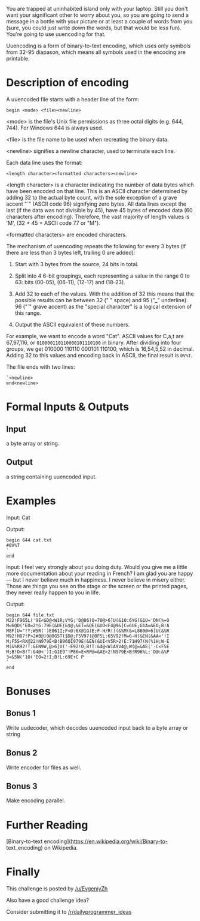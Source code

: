 You are trapped at uninhabited island only with your laptop. Still you don't
want your significant other to worry about you, so you are going to send a
message in a bottle with your picture or at least a couple of words from you
(sure, you could just write down the words, but that would be less fun).
You're going to use uuencoding for that.

Uuencoding is a form of binary-to-text encoding, which uses only symbols from
32-95 diapason, which means all symbols used in the encoding are printable.

# Description of encoding

A uuencoded file starts with a header line of the form:

    
    
    begin <mode> <file><newline>
    

&lt;mode&gt; is the file's Unix file permissions as three octal digits (e.g.
644, 744). For Windows 644 is always used.

&lt;file&gt; is the file name to be used when recreating the binary data.

&lt;newline&gt; signifies a newline character, used to terminate each line.

Each data line uses the format:

    
    
    <length character><formatted characters><newline>
    

&lt;length character&gt; is a character indicating the number of data bytes
which have been encoded on that line. This is an ASCII character determined by
adding 32 to the actual byte count, with the sole exception of a grave accent
"`" (ASCII code 96) signifying zero bytes. All data lines except the last (if
the data was not divisible by 45), have 45 bytes of encoded data (60
characters after encoding). Therefore, the vast majority of length values is
'M', (32 + 45 = ASCII code 77 or "M").

&lt;formatted characters&gt; are encoded characters.

The mechanism of uuencoding repeats the following for every 3 bytes (if there
are less than 3 bytes left, trailing 0 are added):

  1. Start with 3 bytes from the source, 24 bits in total.

  2. Split into 4 6-bit groupings, each representing a value in the range 0 to 63: bits (00-05), (06-11), (12-17) and (18-23).

  3. Add 32 to each of the values. With the addition of 32 this means that the possible results can be between 32 (" " space) and 95 ("_" underline). 96 ("`" grave accent) as the "special character" is a logical extension of this range.

  4. Output the ASCII equivalent of these numbers.

For example, we want to encode a word "Cat". ASCII values for C,a,t are
67,97,116, or `010000110110000101110100` in binary. After dividing into four
groups, we get 010000 110110 000101 110100, which is 16,54,5,52 in decimal.
Adding 32 to this values and encoding back in ASCII, the final result is
`0V%T`.

The file ends with two lines:

    
    
    `<newline>
    end<newline>
    

# Formal Inputs &amp; Outputs

## Input

a byte array or string.

## Output

a string containing uuencoded input.

# Examples

Input: Cat

Output:

    
    
    begin 644 cat.txt
    #0V%T
    `
    end
    

Input: I feel very strongly about you doing duty. Would you give me a little
more documentation about your reading in French? I am glad you are happy — but
I never believe much in happiness. I never believe in misery either. Those are
things you see on the stage or the screen or the printed pages, they never
really happen to you in life.

Output:

    
    
    begin 644 file.txt
    M22!F965L('9E<GD@<W1R;VYG;'D@86)O=70@>6]U(&1O:6YG(&1U='DN(%=O
    M=6QD('EO=2!G:79E(&UE(&$@;&ET=&QE(&UO<F4@9&]C=6UE;G1A=&EO;B!A
    M8F]U="!Y;W5R(')E861I;F<@:6X@1G)E;F-H/R!)(&%M(&=L860@>6]U(&%R
    M92!H87!P>2#B@)0@8G5T($D@;F5V97(@8F5L:65V92!M=6-H(&EN(&AA<'!I
    M;F5S<RX@22!N979E<B!B96QI979E(&EN(&UI<V5R>2!E:71H97(N(%1H;W-E
    M(&%R92!T:&EN9W,@>6]U('-E92!O;B!T:&4@<W1A9V4@;W(@=&AE('-C<F5E
    M;B!O<B!T:&4@<')I;G1E9"!P86=E<RP@=&AE>2!N979E<B!R96%L;'D@:&%P
    3<&5N('1O('EO=2!I;B!L:69E+C P
    `
    end
    

# Bonuses

## Bonus 1

Write uudecoder, which decodes uuencoded input back to a byte array or string

## Bonus 2

Write encoder for files as well.

## Bonus 3

Make encoding parallel.

# Further Reading

[Binary-to-text encoding](https://en.wikipedia.org/wiki/Binary-to-
text_encoding) on Wikipedia.

# Finally

This challenge is posted by [/u/EvgeniyZh](/u/EvgeniyZh)

Also have a good challenge idea?

Consider submitting it to [/r/dailyprogrammer_ideas](/r/dailyprogrammer_ideas)

